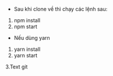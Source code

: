-   Sau khi clone về thì chạy các lệnh sau:

1. npm install
2. npm start

-   Nếu dùng yarn

1. yarn install
2. yarn start


3.Text git